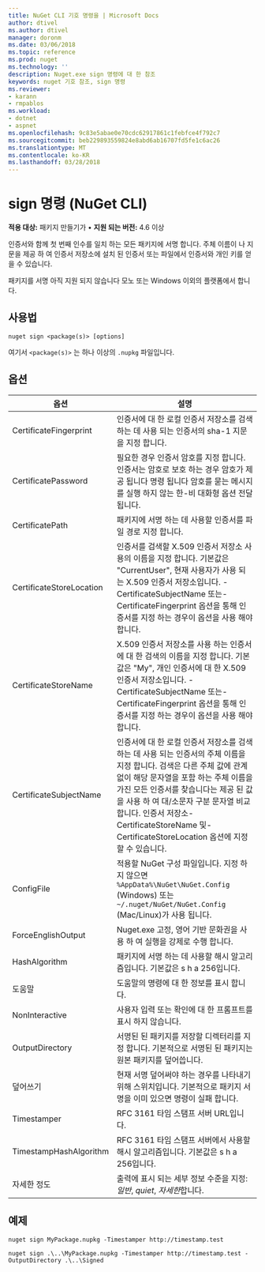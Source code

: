 ```yaml
---
title: NuGet CLI 기호 명령을 | Microsoft Docs
author: dtivel
ms.author: dtivel
manager: doronm
ms.date: 03/06/2018
ms.topic: reference
ms.prod: nuget
ms.technology: ''
description: Nuget.exe sign 명령에 대 한 참조
keywords: nuget 기호 참조, sign 명령
ms.reviewer:
- karann
- rmpablos
ms.workload:
- dotnet
- aspnet
ms.openlocfilehash: 9c83e5abae0e70cdc62917861c1febfce4f792c7
ms.sourcegitcommit: beb229893559824e8abd6ab16707fd5fe1c6ac26
ms.translationtype: MT
ms.contentlocale: ko-KR
ms.lasthandoff: 03/28/2018
---
```

# <a name="sign-command-nuget-cli"></a>sign 명령 (NuGet CLI)

**적용 대상:** 패키지 만들기가 &bullet; **지원 되는 버전:** 4.6 이상

인증서와 함께 첫 번째 인수를 일치 하는 모든 패키지에 서명 합니다. 주체 이름이 나 지문을 제공 하 여 인증서 저장소에 설치 된 인증서 또는 파일에서 인증서와 개인 키를 얻을 수 있습니다.

패키지를 서명 아직 지원 되지 않습니다 모노 또는 Windows 이외의 플랫폼에서 합니다.

## <a name="usage"></a>사용법

```cli
nuget sign <package(s)> [options]
```

여기서 `<package(s)>` 는 하나 이상의 `.nupkg` 파일입니다.

## <a name="options"></a>옵션

| 옵션 | 설명 |
| --- | --- |
| CertificateFingerprint | 인증서에 대 한 로컬 인증서 저장소를 검색 하는 데 사용 되는 인증서의 sha-1 지문을 지정 합니다. |
| CertificatePassword | 필요한 경우 인증서 암호를 지정 합니다. 인증서는 암호로 보호 하는 경우 암호가 제공 됩니다 명령 됩니다 암호를 묻는 메시지를 실행 하지 않는 한-비 대화형 옵션 전달 됩니다. |
| CertificatePath | 패키지에 서명 하는 데 사용할 인증서를 파일 경로 지정 합니다. |
| CertificateStoreLocation | 인증서를 검색할 X.509 인증서 저장소 사용의 이름을 지정 합니다. 기본값은 "CurrentUser", 현재 사용자가 사용 되는 X.509 인증서 저장소입니다. -CertificateSubjectName 또는-CertificateFingerprint 옵션을 통해 인증서를 지정 하는 경우이 옵션을 사용 해야 합니다. |
| CertificateStoreName | X.509 인증서 저장소를 사용 하는 인증서에 대 한 검색의 이름을 지정 합니다. 기본값은 "My", 개인 인증서에 대 한 X.509 인증서 저장소입니다. -CertificateSubjectName 또는-CertificateFingerprint 옵션을 통해 인증서를 지정 하는 경우이 옵션을 사용 해야 합니다. |
| CertificateSubjectName | 인증서에 대 한 로컬 인증서 저장소를 검색 하는 데 사용 되는 인증서의 주체 이름을 지정 합니다.  검색은 다른 주체 값에 관계 없이 해당 문자열을 포함 하는 주체 이름을 가진 모든 인증서를 찾습니다는 제공 된 값을 사용 하 여 대/소문자 구분 문자열 비교 합니다.  인증서 저장소-CertificateStoreName 및-CertificateStoreLocation 옵션에 지정할 수 있습니다. |
| ConfigFile | 적용할 NuGet 구성 파일입니다. 지정 하지 않으면 `%AppData%\NuGet\NuGet.Config` (Windows) 또는 `~/.nuget/NuGet/NuGet.Config` (Mac/Linux)가 사용 됩니다.|
| ForceEnglishOutput | Nuget.exe 고정, 영어 기반 문화권을 사용 하 여 실행을 강제로 수행 합니다. |
| HashAlgorithm | 패키지에 서명 하는 데 사용할 해시 알고리즘입니다. 기본값은 s h a 256입니다. |
| 도움말 | 도움말의 명령에 대 한 정보를 표시 합니다. |
| NonInteractive | 사용자 입력 또는 확인에 대 한 프롬프트를 표시 하지 않습니다. |
| OutputDirectory | 서명된 된 패키지를 저장할 디렉터리를 지정 합니다. 기본적으로 서명된 된 패키지는 원본 패키지를 덮어씁니다. |
| 덮어쓰기 | 현재 서명 덮어써야 하는 경우를 나타내기 위해 스위치입니다. 기본적으로 패키지 서명을 이미 있으면 명령이 실패 합니다. |
| Timestamper | RFC 3161 타임 스탬프 서버 URL입니다. |
| TimestampHashAlgorithm | RFC 3161 타임 스탬프 서버에서 사용할 해시 알고리즘입니다. 기본값은 s h a 256입니다. |
| 자세한 정도 | 출력에 표시 되는 세부 정보 수준을 지정: *일반*, *quiet*, *자세한*합니다. |

## <a name="examples"></a>예제

```cli
nuget sign MyPackage.nupkg -Timestamper http://timestamp.test

nuget sign .\..\MyPackage.nupkg -Timestamper http://timestamp.test -OutputDirectory .\..\Signed
```